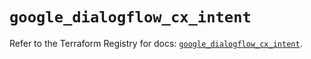 # `google_dialogflow_cx_intent`

Refer to the Terraform Registry for docs: [`google_dialogflow_cx_intent`](https://registry.terraform.io/providers/hashicorp/google-beta/6.49.1/docs/resources/google_dialogflow_cx_intent).
